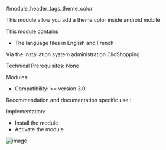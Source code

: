 #module_header_tags_theme_color
 
This module allow you add a theme color inside android mobile

This module contains

- The language files in English and French

Via the installation system administration ClicShopping

Technical Prerequisites: None

Modules:

- Compatibility: >= version 3.0

Recommendation and documentation specific use :


Implementation:

- Install the module
- Activate the module

![image](https://github.com/ClicShoppingCommunityModulesV3/module_header_tags_theme_color/blob/master/ModuleInfosJson/image.png)
